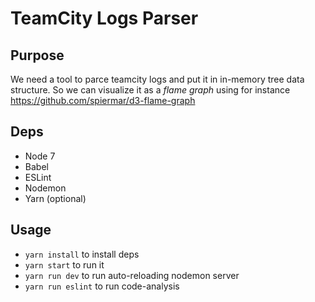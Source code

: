 # TeamCity Logs Parser

## Purpose

We need a tool to parce teamcity logs and put it in in-memory tree data structure. So we can visualize it as a _flame graph_ using for instance https://github.com/spiermar/d3-flame-graph

## Deps

* Node 7
* Babel
* ESLint
* Nodemon
* Yarn (optional)

## Usage
- `yarn install` to install deps
- `yarn start` to run it
- `yarn run dev` to run auto-reloading nodemon server
- `yarn run eslint` to run code-analysis
